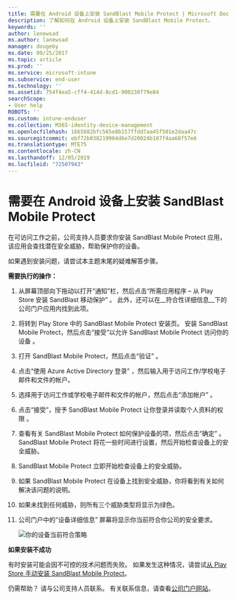 ```yaml
---
title: 需要在 Android 设备上安装 SandBlast Mobile Protect | Microsoft Docs
description: 了解如何在 Android 设备上安装 SandBlast Mobile Protect。
keywords: ''
author: lenewsad
ms.author: lanewsad
manager: dougeby
ms.date: 09/25/2017
ms.topic: article
ms.prod: ''
ms.service: microsoft-intune
ms.subservice: end-user
ms.technology: ''
ms.assetid: 754f4ea5-cff4-414d-8cd1-900238f79e84
searchScope:
- User help
ROBOTS: ''
ms.custom: intune-enduser
ms.collection: M365-identity-device-management
ms.openlocfilehash: 1665882bfc565e8b157ffdd7aa45f501e2daa47c
ms.sourcegitcommit: ebf72b038219904d6e7d20024b107f4aa68f57e6
ms.translationtype: MTE75
ms.contentlocale: zh-CN
ms.lasthandoff: 12/05/2019
ms.locfileid: "72507943"
---
```

# <a name="you-need-to-install-sandblast-mobile-protect-on-your-android-device"></a>需要在 Android 设备上安装 SandBlast Mobile Protect

在可访问工作之前，公司支持人员要求你安装 SandBlast Mobile Protect 应用，该应用会查找潜在安全威胁，帮助保护你的设备。

如果遇到安装问题，请尝试本主题末尾的疑难解答步骤。

**需要执行的操作：**

1. 从屏幕顶部向下拖动以打开“通知”栏，然后点击“所需应用程序 – 从 Play Store 安装 SandBlast 移动保护”  。 此外，还可以在__符合性详细信息__下的公司门户应用内找到此项。

2. 将转到 Play Store 中的 SandBlast Mobile Protect 安装页。 安装 SandBlast Mobile Protect，然后点击“接受”以允许 SandBlast Mobile Protect 访问你的设备  。

3. 打开 SandBlast Mobile Protect，然后点击“验证”  。

4. 点击“使用 Azure Active Directory 登录”  ，然后输入用于访问工作/学校电子邮件和文件的帐户。

5. 选择用于访问工作或学校电子邮件和文件的帐户，然后点击“添加帐户”  。

6. 点击“接受”，授予 SandBlast Mobile Protect 让你登录并读取个人资料的权限  。

7. 查看有关 SandBlast Mobile Protect 如何保护设备的项，然后点击“确定”  。 SandBlast Mobile Protect 将花一些时间进行设置，然后开始检查设备上的安全威胁。

8. SandBlast Mobile Protect 立即开始检查设备上的安全威胁。

9. 如果 SandBlast Mobile Protect 在设备上找到安全威胁，你将看到有关如何解决该问题的说明。

10. 如果未找到任何威胁，则所有三个威胁类型将显示为绿色。

11. 公司门户中的“设备详细信息”  屏幕将显示你当前符合你公司的安全要求。

    ![你的设备当前符合策略](./media/mtd-device-now-compliant-android.png)

**如果安装不成功**

有时安装可能会因不可控的技术问题而失败。 如果发生这种情况，请尝试[从 Play Store 手动安装 SandBlast Mobile Protect](https://play.google.com/store/apps/details?id=com.lacoon.security.fox)。

仍需帮助？ 请与公司支持人员联系。 有关联系信息，请查看[公司门户网站](https://go.microsoft.com/fwlink/?linkid=2010980)。
